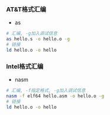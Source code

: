### AT&T格式汇编

-  as

```bash
# 汇编, -g加入调试信息
as hello.s -o hello.o -g
# 链接
ld hello.o -o hello
```

### Intel格式汇编

- nasm

```bash
# 汇编, -f指定格式, -g加入调试信息
nasm -f elf64 hello.asm -o hello.o -g
# 链接
ld hello.o -o hello
```

